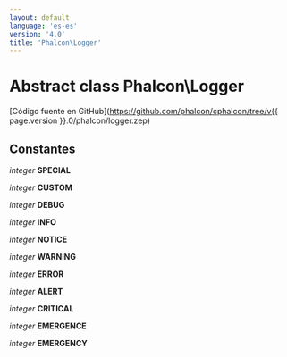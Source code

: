 ```yaml
---
layout: default
language: 'es-es'
version: '4.0'
title: 'Phalcon\Logger'
---
```

# Abstract class **Phalcon\Logger**

[Código fuente en GitHub](https://github.com/phalcon/cphalcon/tree/v{{ page.version }}.0/phalcon/logger.zep)

## Constantes

*integer* **SPECIAL**

*integer* **CUSTOM**

*integer* **DEBUG**

*integer* **INFO**

*integer* **NOTICE**

*integer* **WARNING**

*integer* **ERROR**

*integer* **ALERT**

*integer* **CRITICAL**

*integer* **EMERGENCE**

*integer* **EMERGENCY**